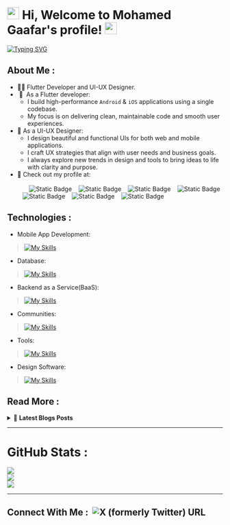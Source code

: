 <h1 align="left">
  <img src="https://media.giphy.com/media/hvRJCLFzcasrR4ia7z/giphy.gif" width="28">
  Hi, Welcome to Mohamed Gaafar's profile!
  <img src="https://media.giphy.com/media/hvRJCLFzcasrR4ia7z/giphy.gif" width="28">
</h1>

<p align=left> 
<a href="https://git.io/typing-svg"><img src="https://readme-typing-svg.demolab.com?font=roboto&weight=500&size=32&pause=1000&color=1E9AD7&background=FFFFFF00&center=false&vCenter=true&width=435&lines=Flutter+Developer;UI+UX+Designer;Keep+Learning+Keep+Growing" alt="Typing SVG" />
</a>
</p> 

## About Me :
- 👨‍💻​ Flutter Developer and UI-UX Designer.<br/>
- &nbsp;📱 &nbsp;As a Flutter developer:<br/>
  - I build high-performance ```Android``` & ```iOS``` applications using a single codebase.<br/>
  - My focus is on delivering clean, maintainable code and smooth user experiences.<br/>
- 🎨 As a UI-UX Designer:<br/> 
  - I design beautiful and functional UIs for both web and mobile applications.<br/>
  - I craft UX strategies that align with user needs and business goals.<br/>
  - I always explore new trends in design and tools to bring ideas to life with clarity and purpose.<br/>
- 🔗 Check out my profile at:<br/><br/>&nbsp;&nbsp;&nbsp;&nbsp;&nbsp;&nbsp;
![Static Badge](https://img.shields.io/badge/Telegram-dark?style=flat&logo=telegram&labelColor=white&color=grey&link=https%3A%2F%2Ft.me%2Fmohamediagaafar)
&nbsp;&nbsp;
![Static Badge](https://img.shields.io/badge/Instagram-dark?style=flat&logo=instagram&logoColor=%23d61600&labelColor=white&color=grey&link=%20https%3A%2F%2Fwww.instagram.com%2Fmohamediagaafar%3Figsh%3DMWsxODB5N2FteW5pbg%3D%3D)
&nbsp;&nbsp;
![Static Badge](https://img.shields.io/badge/Pinterest-d?style=flat&logo=pinterest&labelColor=red&color=grey&link=https%3A%2F%2Fpin.it%2F5puSAHmhp)
&nbsp;&nbsp;
![Static Badge](https://img.shields.io/badge/Twitter-M?style=flat&logo=x&labelColor=%23141414&color=grey&link=https%3A%2F%2Fx.com%2Fmohamediagaafar%3Ft%3DpB35ZgP6sJPAPxIdozK0ZQ%26s%3D09)
&nbsp;&nbsp;
![Static Badge](https://img.shields.io/badge/Daily.dev-M?style=flat&logo=dailydotdev&logoColor=white&labelColor=%23141414&color=grey&link=https%3A%2F%2Fapp.daily.dev%2Fmohammediagaafar)
&nbsp;&nbsp;
![Static Badge](https://img.shields.io/badge/CodePen-M?style=flat&logo=codepen&logoColor=white&labelColor=%23141414&color=grey&link=https%3A%2F%2Fcodepen.io%2Fmohamediagaafar)
&nbsp;&nbsp;
![Static Badge](https://img.shields.io/badge/GitHub-M?style=flat&logo=github&labelColor=%23141414&color=grey&link=https%3A%2F%2Fgithub.com%2Fmohamediagaafar)


## Technologies :
- Mobile App Development: <br/>
>[![My Skills](https://skillicons.dev/icons?i=dart,flutter&theme=dark)](https://skillicons.dev)
- Database: <br/>
>[![My Skills](https://skillicons.dev/icons?i=sqlite,mysql&theme=dark)](https://skillicons.dev)
- Backend as a Service(BaaS): <br/>
>[![My Skills](https://skillicons.dev/icons?i=firebase&theme=dark)](https://skillicons.dev)
- Communities: <br/>
>[![My Skills](https://skillicons.dev/icons?i=codepen,github,devto&theme=dark)](https://skillicons.dev)
- Tools: <br/>
>[![My Skills](https://skillicons.dev/icons?i=git,postman,androidstudio,vscode,discord,notion&theme=dark)](https://skillicons.dev)
- Design Software: <br/>
>[![My Skills](https://skillicons.dev/icons?i=xd,figma,ai,ps,webflow&theme=dark)](https://skillicons.dev)

## Read More :
<details>
  <summary>&#128240 <b>Latest Blogs Posts</b></summary><br/>
- [My Posts]()
</details>

---

# GitHub Stats :
![](https://github-readme-stats.vercel.app/api?username=mohamediagaafar&theme=dark&hide_border=false&include_all_commits=true&count_private=true)<br/>
![](https://nirzak-streak-stats.vercel.app/?user=mohamediagaafar&theme=dark&hide_border=false)<br/>
![](https://github-readme-stats.vercel.app/api/top-langs/?username=mohamediagaafar&theme=dark&hide_border=false&include_all_commits=true&count_private=true&layout=compact)

---

## Connect With Me :&nbsp;&nbsp;![X (formerly Twitter) URL](https://img.shields.io/twitter/url?url=https%3A%2F%2Ft.me%2FMohamedIAG-Telegram&logo=telegram&logoSize=50&label=Telegram&link=https%3A%2F%2Ft.me%2FMohamedIAG)



<!-- created with Mohamed Gaafar-->
